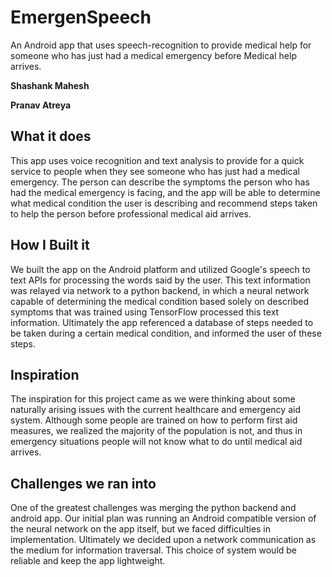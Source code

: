 # EmergenSpeech
An Android app that uses speech-recognition to provide medical help for someone who has just had a medical emergency before Medical help arrives.

**Shashank Mahesh**

**Pranav Atreya**

## What it does
This app uses voice recognition and text analysis to provide for a quick service to people when they see someone who has just had a medical emergency. The person can describe the symptoms the person who has had the medical emergency is facing, and the app will be able to determine what medical condition the user is describing and recommend steps taken to help the person before professional medical aid arrives.

## How I Built it
We built the app on the Android platform and utilized Google's speech to text APIs for processing the words said by the user. This text information was relayed via network to a python backend, in which a neural network capable of determining the medical condition based solely on described symptoms that was trained using TensorFlow processed this text information. Ultimately the app referenced a database of steps needed to be taken during a certain medical condition, and informed the user of these steps.

## Inspiration
The inspiration for this project came as we were thinking about some naturally arising issues with the current healthcare and emergency aid system. Although some people are trained on how to perform first aid measures, we realized the majority of the population is not, and thus in emergency situations people will not know what to do until medical aid arrives.

## Challenges we ran into
One of the greatest challenges was merging the python backend and android app. Our initial plan was running an Android compatible version of the neural network on the app itself, but we faced difficulties in implementation. Ultimately we decided upon a network communication as the medium for information traversal. This choice of system would be reliable and keep the app lightweight.
